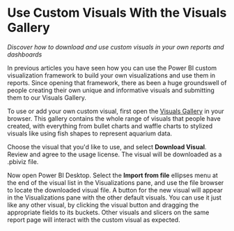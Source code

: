 <properties
   pageTitle="Use Custom Visuals With the Visuals Gallery"
   description="Discover how to download and use custom visuals in your own reports and dashboards."
   services="powerbi"
   documentationCenter=""
   authors="davidiseminger"
   manager="mblythe"
   editor=""
   tags=""
   qualityFocus="no"
   qualityDate=""
   featuredVideoId="gido6wr5pvE"
   featuredVideoThumb=""
   courseDuration=""/>

<tags
   ms.service="powerbi"
   ms.devlang="NA"
   ms.topic="article"
   ms.tgt_pltfrm="NA"
   ms.workload="powerbi"
   ms.date="03/20/2016"
   ms.author="davidi"/>

# Use Custom Visuals With the Visuals Gallery

*Discover how to download and use custom visuals in your own reports and dashboards*

In previous articles you have seen how you can use the Power BI custom visualization framework to build your own visualizations and use them in reports. Since opening that framework, there as been a huge groundswell of people creating their own unique and informative visuals and submitting them to our Visuals Gallery.

To use or add your own custom visual, first open the [Visuals Gallery](https://app.powerbi.com/visuals "Power BI Visuals Gallery") in your browser. This gallery contains the whole range of visuals that people have created, with everything from bullet charts and waffle charts to stylized visuals like using fish shapes to represent aquarium data.

Choose the visual that you'd like to use, and select **Download Visual**. Review and agree to the usage license. The visual will be downloaded as a .pbiviz file.

Now open Power BI Desktop. Select the **Import from file** ellipses menu at the end of the visual list in the Visualizations pane, and use the file browser to locate the downloaded visual file. A button for the new visual will appear in the Visualizations pane with the other default visuals. You can use it just like any other visual, by clicking the visual button and dragging the appropriate fields to its buckets. Other visuals and slicers on the same report page will interact with the custom visual as expected.
